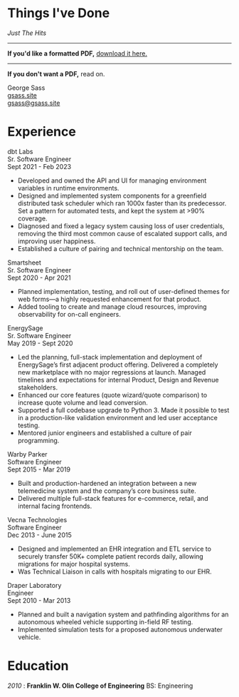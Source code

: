 # Things I've Done 
_Just The Hits_

------

__If you'd like a formatted PDF,__ [download it here.](/assets/resume_2023.pdf)

------

__If you don't want a PDF,__ read on.

<div class="resume-container">
  <div class="resume-contact">
    George Sass<br>
    <a href="https://gsass.site">gsass.site</a><br>
    <a href="mailto:gsass@gsass.site">gsass@gsass.site</a><br>
  </div>

  <div class="pure-g resume-section section-experience">
  <div class="pure-u-1"><h1>Experience</h1></div>
  <div class="pure-u-1 pure-u-lg-1-4 job-title">
      dbt Labs<br>
      Sr. Software Engineer<br>
      Sept 2021 - Feb 2023
  </div>
  <div class="pure-u-1 pure-u-lg-3-4">
  <ul>
    <li>Developed and owned the API and UI for managing environment variables in runtime environments.</li>
    <li>Designed and implemented system components for a greenfield distributed task scheduler which ran 1000x faster than its predecessor. Set a pattern for automated tests, and kept the system at >90% coverage.</li>
    <li>Diagnosed and fixed a legacy system causing loss of user credentials, removing the third most common cause of escalated support calls, and improving user happiness.</li>
    <li>Established a culture of pairing and technical mentorship on the team.</li>
  </ul>
  </div>

  <div class="pure-u-1 pure-u-lg-1-4 job-title">
      Smartsheet<br>
      Sr. Software Engineer<br>
      Sept 2020 - Apr 2021
  </div>
  <div class="pure-u-1 pure-u-lg-3-4">
  <ul>
    <li>Planned implementation, testing, and roll out of user-defined themes for web forms—a highly requested enhancement for that product.</li>
    <li>Added tooling to create and manage cloud resources, improving observability for on-call engineers.</li>
  </ul>
  </div>

  <div class="pure-u-1 pure-u-lg-1-4 job-title">
  EnergySage<br>
  Sr. Software Engineer<br>
  May 2019 - Sept 2020
  </div>
  <div class="pure-u-1 pure-u-lg-3-4">
  <ul>
    <li>Led the planning, full-stack implementation and deployment of EnergySage’s first adjacent product offering. Delivered a completely new marketplace with no major regressions at launch. Managed timelines and expectations for internal Product, Design and Revenue stakeholders.</li>
    <li>Enhanced our core features (quote wizard/quote comparison) to increase quote volume and lead conversion.</li>
    <li>Supported a full codebase upgrade to Python 3. Made it possible to test in a production-like validation environment and led user acceptance testing.</li>
    <li>Mentored junior engineers and established a culture of pair programming.</li>
  </ul>
  </div>

  <div class="pure-u-1 pure-u-lg-1-4 job-title">
  Warby Parker<br>
  Software Engineer<br>
  Sept 2015 - Mar 2019
  </div>
  <div class="pure-u-1 pure-u-lg-3-4">
  <ul>
    <li>Built and production-hardened an integration between a new telemedicine system and the company’s core business suite.</li>
    <li>Delivered multiple full-stack features for e-commerce, retail, and internal facing frontends.</li>
  </ul>
  </div>

  <div class="pure-u-1 pure-u-lg-1-4 job-title">
  Vecna Technologies<br>
  Software Engineer<br>
  Dec 2013 - June 2015
  </div>
  <div class="pure-u-1 pure-u-lg-3-4">
  <ul>
    <li>Designed and implemented an EHR integration and ETL service to securely transfer 50K+ complete patient records daily, allowing migrations for major hospital systems.</li>
    <li> Was Technical Liaison in calls with hospitals migrating to our EHR.</li>
  </ul>
  </div>

  <div class="pure-u-1 pure-u-lg-1-4 job-title">
  Draper Laboratory<br>
  Engineer<br>
  Sept 2010 - Mar 2013
  </div>
  <div class="pure-u-1 pure-u-lg-3-4">
  <ul>
    <li>Planned and built a navigation system and pathfinding algorithms for an autonomous wheeled vehicle supporting in-field RF testing.</li>
    <li>Implemented simulation tests for a proposed autonomous underwater vehicle.</li>
  </ul>
  </div>
  </div>

  <div class="resume-section section-education">
  <div class="pure-u-1"><h1>Education</h1></div>
  <p><em>2010</em> : <strong>Franklin W. Olin College of Engineering</strong>  BS: Engineering</p>
  </div>

</div>
